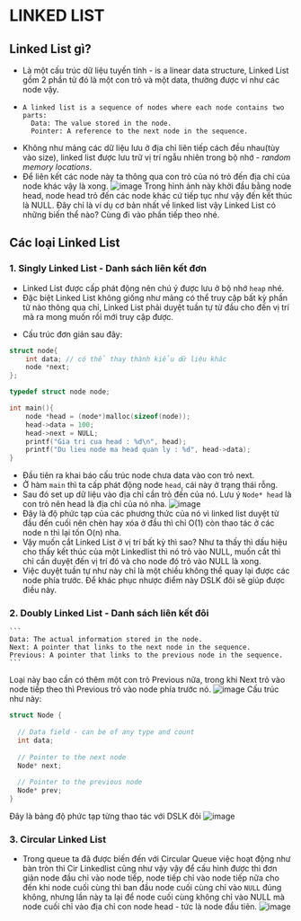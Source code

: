 # LINKED LIST
## Linked List gì?
- Là một cấu trúc dữ liệu tuyến tính - is a linear data structure, Linked List gồm 2 phần tử đó là một con trỏ và một data, thường được ví như các node vậy.
- ```
  A linked list is a sequence of nodes where each node contains two parts:
    Data: The value stored in the node.
    Pointer: A reference to the next node in the sequence.
  ```
- Không như mảng các dữ liệu lưu ở địa chỉ liên tiếp cách đều nhau(tùy vào size), linked list được lưu trữ vị trí ngẫu nhiên trong bộ nhớ - _random memory locations_.
- Để liên kết các node này ta thông qua con trỏ của nó trỏ đến địa chỉ của node khác vậy là xong.
![image](https://github.com/user-attachments/assets/90555a39-3c4e-48af-a7de-77b7b1634445)
Trong hình ảnh này khởi đầu bằng node head, node head trỏ đến các node khác cứ tiếp tục như vậy đến kết thúc là NULL. Đây chỉ là ví dụ cơ bản nhất về linked list vậy Linked List có những biến thể nào? Cùng đi vào phần tiếp theo nhé.
## Các loại Linked List
### 1. Singly Linked List - Danh sách liên kết đơn
- Linked List được cấp phát động nên chú ý được lưu ở bộ nhớ `heap` nhé.
- Đặc biệt Linked List không giống như mảng có thể truy cập bất kỳ phần tử nào thông qua chỉ, Linked List phải duyệt tuần tự từ đầu cho đến vị trí mà ra mong muốn rồi mới truy cập được.
* Cấu trúc đơn giản sau đây:
```cpp
struct node{
    int data; // có thể thay thành kiểu dữ liệu khác
    node *next;
};

typedef struct node node;

int main(){
    node *head = (node*)malloc(sizeof(node));
    head->data = 100;
    head->next = NULL;
    printf("Gia tri cua head : %d\n", head);
    printf("Du lieu node ma head quan ly : %d", head->data);
}
```
- Đầu tiên ra khai báo cấu trúc node chưa data vào con trỏ next. 
- Ở hàm `main` thì ta cấp phát động node `head`, cái này ở trạng thái rỗng.
- Sau đó set up dữ liệu vào địa chỉ cần trỏ đến của nó. Lưu ý `Node* head` là con trỏ nên head là địa chỉ của nó nha.
![image](https://github.com/user-attachments/assets/e14f61e8-5dc6-49a7-b77b-e96e22767008)
- Đây là độ phức tạp của các phương thức của nó vì linked list duyệt từ đầu đến cuối nên chèn hay xóa ở đầu thì chỉ O(1) còn thao tác ở các node n thì lại tốn O(n) nha.
- Vậy muốn cắt Linked List ở vị trí bất kỳ thì sao? Như ta thấy thì dấu hiệu cho thấy kết thúc của một Linkedlist thì nó trỏ vào NULL, muốn cắt thì chỉ cần duyệt đến vị trí đó và cho node đó trỏ vào NULL là xong.
- Việc duyệt tuần tự như này chỉ là một chiều không thể quay lại được các node phía trước. Để khác phục nhược điểm này DSLK đôi sẽ giúp được điều này.
### 2. Doubly Linked List - Danh sách liên kết đôi
    ```
    Data: The actual information stored in the node.
    Next: A pointer that links to the next node in the sequence.
    Previous: A pointer that links to the previous node in the sequence.
    ```
Loại này bao cần có thêm một con trỏ Previous nữa, trong khi Next trỏ vào node tiếp theo thì Previous trỏ vào node phía trước nó.
![image](https://github.com/user-attachments/assets/6a0aaabe-ac90-4643-baef-20487243f5ff)
Cấu trúc như này:
```cpp
struct Node {
  
  // Data field - can be of any type and count
  int data;
  
  // Pointer to the next node
  Node* next;
  
  // Pointer to the previous node
  Node* prev;
}
```
Đây là bảng độ phức tạp từng thao tác với DSLK đôi
![image](https://github.com/user-attachments/assets/94620842-09f8-414c-a984-947d2a15b90e)
### 3. Circular Linked List 
- Trong queue ta đã được biến đến với Circular Queue việc hoạt động như bàn tròn thì Cir Linkedlist cũng như vậy vậy để cấu hình được thì đơn giản node đầu chỉ vào node tiếp, node tiếp chỉ vào node tiếp nữa cho đến khi node cuối cùng thì ban đầu node cuối cùng chỉ vào `NULL` đúng không, nhưng lần này ta lại để node cuối cùng không chỉ vào NULL mà node cuối chỉ vào địa chỉ con node head - tức là node đầu tiên.
![image](https://github.com/user-attachments/assets/db364882-87b3-4817-8860-a4b2e7a1dab0)
